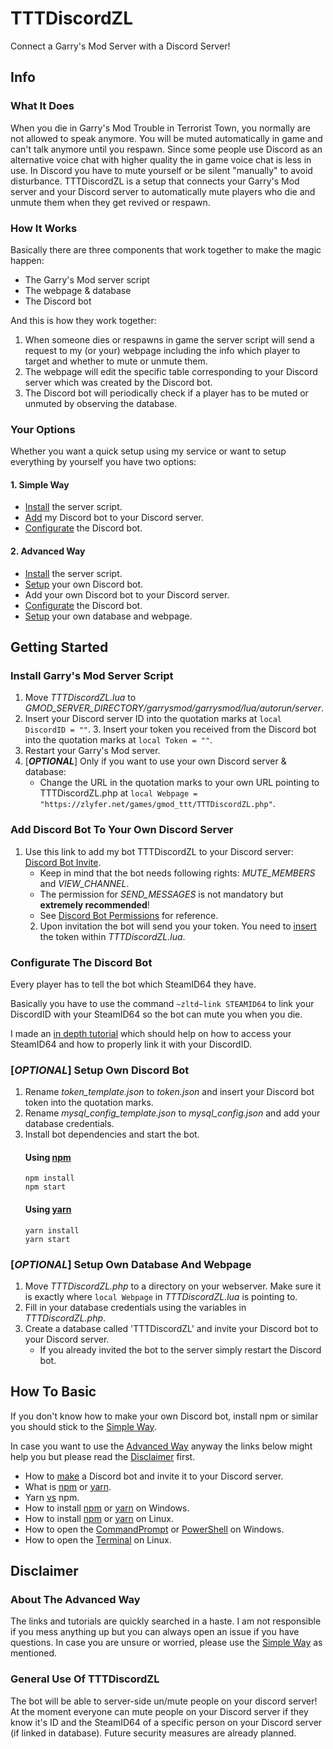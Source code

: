 # TTTDiscordZL
Connect a Garry's Mod Server with a Discord Server!
## Info
### What It Does
When you die in Garry's Mod Trouble in Terrorist Town, you normally are not allowed to speak anymore.
You will be muted automatically in game and can't talk anymore until you respawn.
Since some people use Discord as an alternative voice chat with higher quality the in game voice chat is less in use.
In Discord you have to mute yourself or be silent "manually" to avoid disturbance.
TTTDiscordZL is a setup that connects your Garry's Mod server and your Discord server to automatically mute players who die and unmute them when they get revived or respawn.
### How It Works
Basically there are three components that work together to make the magic happen:
 - The Garry's Mod server script
 - The webpage & database
 - The Discord bot

And this is how they work together:
 1. When someone dies or respawns in game the server script will send a request to my (or your) webpage including the info which player to target and whether to mute or unmute them.
 2. The webpage will edit the specific table corresponding to your Discord server which was created by the Discord bot.
 3. The Discord bot will periodically check if a player has to be muted or unmuted by observing the database.
### Your Options
Whether you want a quick setup using my service or want to setup everything by yourself you have two options:
#### 1. Simple Way
 - [Install](#install-garrys-mod-server-script) the server script.
 - [Add](#add-discord-bot-to-your-own-discord-server) my Discord bot to your Discord server.
 - [Configurate](#configurate-the-discord-bot) the Discord bot.
#### 2. Advanced Way
 - [Install](#install-garrys-mod-server-script) the server script.
 - [Setup](#optional-setup-own-discord-bot) your own Discord bot.
 - Add your own Discord bot to your Discord server.
 - [Configurate](#configurate-the-discord-bot) the Discord bot.
 - [Setup](#optional-setup-own-database-and-webpage) your own database and webpage.
## Getting Started
### Install Garry's Mod Server Script
 1. Move _TTTDiscordZL.lua_ to _GMOD_SERVER_DIRECTORY/garrysmod/garrysmod/lua/autorun/server_.
 2. Insert your Discord server ID into the quotation marks at `local DiscordID = ""`.
	3. Insert your token you received from the Discord bot into the quotation marks at `local Token = ""`.
 3. Restart your Garry's Mod server.
 4. [**_OPTIONAL_**] Only if you want to use your own Discord server & database:
    * Change the URL in the quotation marks to your own URL pointing to TTTDiscordZL.php at `local Webpage = "https://zlyfer.net/games/gmod_ttt/TTTDiscordZL.php"`.
### Add Discord Bot To Your Own Discord Server
 1. Use this link to add my bot TTTDiscordZL to your Discord server: [Discord Bot Invite](https://discordapp.com/oauth2/authorize?client_id=424687518966087682&scope=bot&permissions=4197376).
    - Keep in mind that the bot needs following rights: _MUTE_MEMBERS_ and _VIEW_CHANNEL_.
    - The permission for _SEND_MESSAGES_ is not mandatory but **extremely recommended**!
    - See [Discord Bot Permissions](https://discordapp.com/developers/docs/topics/permissions) for reference.
	2. Upon invitation the bot will send you your token. You need to [insert](#install-garrys-mod-server-script) the token within _TTTDiscordZL.lua_.
### Configurate The Discord Bot
Every player has to tell the bot which SteamID64 they have.

Basically you have to use the command `~zltd~link STEAMID64` to link your DiscordID with your SteamID64 so the bot can mute you when you die.

I made an [in depth tutorial](IDLinkTutorial.md) which should help on how to access your SteamID64 and how to properly link it with your DiscordID.
### [_OPTIONAL_] Setup Own Discord Bot
 1. Rename _token_template.json_ to _token.json_ and insert your Discord bot token into the quotation marks.
 2. Rename _mysql_config_template.json_ to _mysql_config.json_ and add your database credentials.
 3. Install bot dependencies and start the bot.
	#### Using [npm](https://www.npmjs.com/)
	```
	npm install
	npm start
	```
	#### Using [yarn](https://yarnpkg.com/)
	```
	yarn install
	yarn start
	```
### [_OPTIONAL_] Setup Own Database And Webpage
 1. Move _TTTDiscordZL.php_ to a directory on your webserver. Make sure it is exactly where `local Webpage` in _TTTDiscordZL.lua_ is pointing to.
 2. Fill in your database credentials using the variables in _TTTDiscordZL.php_.
 3. Create a database called 'TTTDiscordZL' and invite your Discord bot to your Discord server.
    - If you already invited the bot to the server simply restart the Discord bot.
## How To Basic
If you don't know how to make your own Discord bot, install npm or similar you should stick to the [Simple Way](#1-simple-way).

In case you want to use the [Advanced Way](#2-advanced-way) anyway the links below might help you but please read the [Disclaimer](#disclaimer) first.
- How to [make](https://www.digitaltrends.com/gaming/how-to-make-a-discord-bot/) a Discord bot and invite it to your Discord server.
- What is [npm](https://docs.npmjs.com/getting-started/what-is-npm) or [yarn](https://yarnpkg.com/en/docs/getting-started).
- Yarn [vs](https://blog.risingstack.com/yarn-vs-npm-node-js-package-managers/) npm.
- How to install [npm](https://www.npmjs.com/get-npm) or [yarn](https://yarnpkg.com/en/docs/install#windows-stable) on Windows.
- How to install [npm](https://blog.teamtreehouse.com/install-node-js-npm-linux) or [yarn](https://yarnpkg.com/lang/en/docs/install/#debian-stable) on Linux.
- How to open the [CommandPrompt](https://www.lifewire.com/how-to-open-command-prompt-2618089) or [PowerShell](https://www.tenforums.com/tutorials/25581-open-windows-powershell-windows-10-a.html) on Windows.
- How to open the [Terminal](https://www.lifewire.com/ways-to-open-a-terminal-console-window-using-ubuntu-4075024) on Linux.
## Disclaimer
### About The Advanced Way
The links and tutorials are quickly searched in a haste.
I am not responsible if you mess anything up but you can always open an issue if you have questions.
In case you are unsure or worried, please use the [Simple Way](#1-simple-way) as mentioned.
### General Use Of TTTDiscordZL
The bot will be able to server-side un/mute people on your discord server!
At the moment everyone can mute people on your Discord server if they know it's ID and the SteamID64 of a specific person on your Discord server (if linked in database).
Future security measures are already planned.
